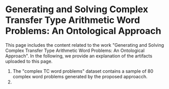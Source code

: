# Generating and Solving Complex Transfer Type Arithmetic Word Problems: An Ontological Approach

This page includes the content related to the work "Generating and Solving Complex Transfer Type Arithmetic Word Problems: An Ontological Approach". In the following, we provide an explanation of the artifacts uploaded to this page.
1. The "complex TC word problems" dataset contains a sample of 80 complex word problems generated by the proposed approacch.
2. 
